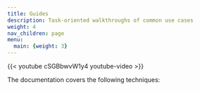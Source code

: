 ```yaml
---
title: Guides
description: Task-oriented walkthroughs of common use cases
weight: 4
nav_children: page
menu:
  main: {weight: 3}
---
```


{{< youtube cSGBbwvW1y4 youtube-video >}}

The documentation covers the following techniques:
